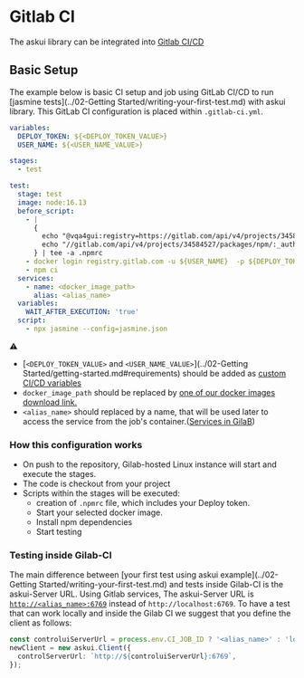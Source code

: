 # Gitlab CI

The askui library can be integrated into [Gitlab CI/CD](https://docs.gitlab.com/ee/ci/Introduction)

## Basic Setup

The example below is basic CI setup and job using GitLab CI/CD to run [jasmine tests](../02-Getting Started/writing-your-first-test.md) with askui library.
This GitLab CI configuration is placed within `.gitlab-ci.yml`.

```yml
variables:
  DEPLOY_TOKEN: ${<DEPLOY_TOKEN_VALUE>}
  USER_NAME: ${<USER_NAME_VALUE>} 

stages:
  - test

test:
  stage: test
  image: node:16.13
  before_script:
    - |
      {
        echo "@vqa4gui:registry=https://gitlab.com/api/v4/projects/34584527/packages/npm/"
        echo "//gitlab.com/api/v4/projects/34584527/packages/npm/:_authToken=\${NPM_TOKEN}"
      } | tee -a .npmrc
    - docker login registry.gitlab.com -u ${USER_NAME}  -p ${DEPLOY_TOKEN} 
    - npm ci
  services:
    - name: <docker_image_path>
      alias: <alias_name>
  variables:
    WAIT_AFTER_EXECUTION: 'true'
  script:
    - npx jasmine --config=jasmine.json

```

:warning:

- [`<DEPLOY_TOKEN_VALUE>` and `<USER_NAME_VALUE>`](../02-Getting Started/getting-started.md#requirements) should be added as [custom CI/CD variables](https://docs.gitlab.com/ee/ci/variables/index.html#custom-cicd-variables)
- `docker_image_path` should be replaced by [one of our docker images download link.](local-docker.md#available-images)
- `<alias_name>` should replaced by a name, that will be used later to access the service from the job's container.([Services in GilaB](https://docs.gitlab.com/ee/ci/services/#define-services-in-the-gitlab-ciyml-file))

### How this configuration works

- On push to the repository, Gilab-hosted Linux instance will start and execute the stages.
- The code is checkout from your project
- Scripts within the stages will be executed:
  - creation of `.npmrc` file, which includes your Deploy token.
  - Start your selected docker image.
  - Install npm dependencies
  - Start testing

### Testing inside Gilab-CI

The main difference between [your first test using askui example](../02-Getting Started/writing-your-first-test.md) and tests inside Gilab-CI is the askui-Server URL. Using Gitlab services, The askui-Server URL is  [`http://<alias_name>:6769`](#basic-setup) instead of `http://localhost:6769`. To have a test that can work locally and inside the Gilab CI we suggest that you define the client as follows:

```typescript
const controluiServerUrl = process.env.CI_JOB_ID ? '<alias_name>' : 'localhost';
newClient = new askui.Client({
  controlServerUrl: `http://${controluiServerUrl}:6769`,
});
```
